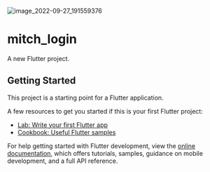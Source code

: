 ![image_2022-09-27_191559376](https://user-images.githubusercontent.com/108852286/192543799-51594677-04f1-4c74-8179-2714abb9b050.png)
# mitch_login

A new Flutter project.

## Getting Started

This project is a starting point for a Flutter application.

A few resources to get you started if this is your first Flutter project:

- [Lab: Write your first Flutter app](https://docs.flutter.dev/get-started/codelab)
- [Cookbook: Useful Flutter samples](https://docs.flutter.dev/cookbook)

For help getting started with Flutter development, view the
[online documentation](https://docs.flutter.dev/), which offers tutorials,
samples, guidance on mobile development, and a full API reference.
